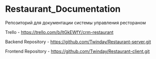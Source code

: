 # Restaurant_Documentation
Репозиторий для документации системы управления рестораном

Trello - https://trello.com/b/ltGkEWfY/crm-restaurant

Backend Repository - https://github.com/Twinday/Restaurant-server.git

Frontend Repository - https://github.com/Twinday/Restaurant-client.git
